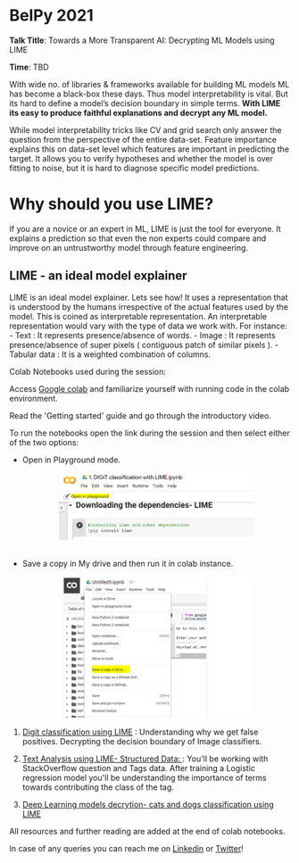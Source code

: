 # BelPy 2021

**Talk Title**: Towards a More Transparent AI: Decrypting ML Models using LIME

**Time**: TBD

With wide no. of libraries & frameworks available for building ML models ML has become a black-box these days. Thus model interpretability is vital. But its hard to define a model’s decision boundary in simple terms. **With LIME its easy to produce faithful explanations and decrypt any ML model.**

While model interpretability tricks like CV and grid search only answer the question from the perspective of the entire data-set. Feature importance explains this on data-set level which features are important in predicting the target. It allows you to verify hypotheses and whether the model is over fitting to noise, but it is hard to diagnose specific model predictions.

# Why should you use LIME?

If you are a novice or an expert in ML, LIME is just the tool for everyone. It explains a prediction so that even the non experts could compare and improve on an untrustworthy model through feature engineering. 
## LIME - an ideal model explainer

LIME is an ideal model explainer. Lets see how!
It uses a representation that is understood by the humans irrespective of the actual features used by the model. This is coined as interpretable representation. An interpretable representation would vary with the type of data we work with. For instance:
    - Text : It represents presence/absence of words.
    - Image : It represents presence/absence of super pixels ( contiguous patch of similar pixels ).
    - Tabular data : It is a weighted combination of columns.

Colab Notebooks used during the session:

Access [Google colab](https://colab.research.google.com/) and familiarize yourself with running code in the colab environment.

Read the 'Getting started' guide and go through the introductory video.


To run the notebooks open the link during the session and then select either of the two options:
<ul>
<li> Open in Playground mode.
<p align="center">
  <img src="/images/playground.PNG" width="350" title="hover text">
</p>

</li>
&nbsp;

<li> Save a copy in My drive and then run it in colab instance.
<p align="center">
  <img src="/images/saveCopy.PNG" width="350" title="hover text">
</p>
</ul>



1. [Digit classification using LIME](https://colab.research.google.com/drive/1WFGxoMV4UpIlqm1mw6Y2bBcr7G_44VbC#scrollTo=0LSML3Mr2cpF) : Understanding why we get false positives. Decrypting the decision boundary of Image classifiers.

2. [Text Analysis using LIME- Structured Data: ](https://colab.research.google.com/drive/1Od8jqECtBOcGrNpx_epo8NbY6N4lKUQH#scrollTo=OQN5tLu4DhFX)
: You'll be working with StackOverflow question and Tags data. After training a Logistic regression model you'll be understanding the importance of terms towards contributing the class of the tag.

3. [Deep Learning models decrytion- cats and dogs classification using LIME](https://colab.research.google.com/drive/1kE3cOaVEIB-hK5IDMucNUJPF7MIaLSLP#scrollTo=aIkWfAsy1TjS)

All resources and further reading are added at the end of colab notebooks.

In case of any queries you can reach me on [Linkedin](https://www.linkedin.com/in/laisha-wadhwa) or [Twitter](https://twitter.com/laishawadhwa)!

